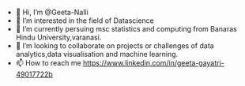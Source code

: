- 👋 Hi, I’m @Geeta-Nalli
- 👀 I’m interested in the field of Datascience
- 🌱 I’m currently persuing msc statistics and computing from Banaras Hindu University,varanasi.
- 💞️ I’m looking to  collaborate on projects or challenges of data analytics,data visualisation and machine learning.
- 📫 How to reach me https://www.linkedin.com/in/geeta-gayatri-49017722b

<!---
Geeta-Nalli/Geeta-Nalli is a ✨ special ✨ repository because its `README.md` (this file) appears on your GitHub profile.
You can click the Preview link to take a look at your changes.
--->
